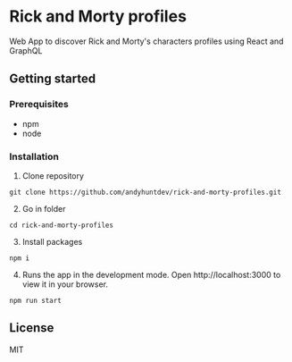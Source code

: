 # Rick and Morty profiles

Web App to discover Rick and Morty's characters profiles using React and GraphQL

## Getting started
### Prerequisites
- npm
- node

### Installation
1. Clone repository
````
git clone https://github.com/andyhuntdev/rick-and-morty-profiles.git
````
2. Go in folder
````
cd rick-and-morty-profiles
````
3. Install packages
`````
npm i
`````
4. Runs the app in the development mode.
Open http://localhost:3000 to view it in your browser.
`````
npm run start
`````

## License
MIT
